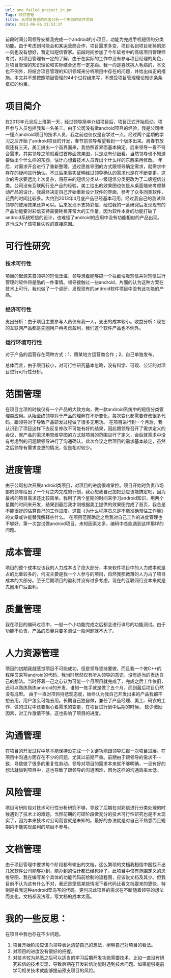 ```yaml
---
url: one_failed_project_in_pm
Tags: 项目管理
title: 从项目管理的角度分析一个失败的软件项目
date: 2013-06-06 21:53:37
---
```


前段时间公司领导安排我完成一个android的小项目，功能为完成手机短信的分类功能。由于考虑到可能会和某运营商合作，项目需求多变，项目名到项目死掉的那一刻也没有想好，暂定叫短信管家。前段时间参加了今年软考中的高级项目管理师考试，对项目管理有一定的了解，由于在实际的工作中没有参与项目经理的角色，对项目管理的知识理论和实际结合还有一定差距。我一向是喜欢挑人毛病的，本文也不例外，将结合项目管理的知识领域来分析项目中存在的问题，并给出纠正的措施。本文并不想按照项目管理的44个过程组来写，不想受项目管理理论知识条条框框的约束。

# 项目简介
在2013年元旦后上班第一天，经过领导简单介绍项目后，项目正式开始启动。项目参与人员包括我和一名美工。由于公司没有做android项目的经验，我是公司唯一懂点android项目的技术人员，我之前也仅仅是自学过一点。经过两个星期的学习之后开始了android项目的开发，春节前领导希望看到一个版本出来。离春节放假还有三天，美工搞出一个首界面来，我仿照首界面基本搞定。后来领导一看不符合需求，其实领导之前就看过首界面效果图，只是没有仔细看。当然领导也不知道要做出个什么样的东西，估计心想着技术人员弄出个什么样的东西来再修改。
年后，对需求开会进行了重新整理，通过思维导图的方式跟领导确定需求，就需求中存在的疑问进行确认。不过后来事实证明经过领导确认的需求也是在不断变更。这次的需求要远比上次复杂，将原来的短信分类从一级短信分类更改为了二级短信分类。公司没有互联网行业产品的经验，美工给出的效果图也仅是从桌面端来考虑移动产品的设计。我最终决定自己开始重新设计软件的界面，参考了众多同类软件，花费的时间比较多。大约到2013年4月底产品已经基本可用，经过我自己的测试和领导的使用效果还算可以。后来发现不支持彩信，经过我的一番研究后发现现有的产品功能要对彩信支持需要耗费非常大的工作量，因为软件本身的功能打破了android系统短信的设计，也难怪了android的应用中没有功能相似的产品出现。这也成为了该项目失败的直接原因。

# 可行性研究
### 技术可行性
项目的起源来自领导的短信泛滥，领导想着能够搞一个拦截垃圾短信并对短信进行管理的软件将是酷的一件事情。领导接触过一些android，片面的认为这种方案在技术上可行。我也做了一个调研，发现现有的android软件项目中没有此功能的产品。
### 经济可行性
支出分析：由于项目主要参与人员仅有我一人，支出的成本较小。收益分析：现在的互联网产品都是先圈用户再考虑盈利，我们这个软件产品也不例外。
### 运行环境可行性
对于产品的运营存在两种方式：1、跟某地方运营商合作；2、自己单独发布。

总体而言，由于项目较小，对可行性研究基本忽略，没有科学、可观、公证的对项目进行可行性分析。

# 范围管理
在项目立项的时候仅有一个产品的大致方向，做一款android系统中的短信分类管理类应用。从始至终领导对于产品的理解在不断变化，每次变化都需要修改很多代码，跟领导对于导致产品研发过程做了很多无用功。
在项目进行到一个月后，我认识到了项目这样下去反复修改不可能有好的结果，因此跟领导召开了需求定义的会议，就产品的需求用思维导图的方式就项目的范围进行了定义，会后就需求中没有考虑到的问题跟领导进行了沟通确认。此次会议之后项目的需求基本敲定，虽然之后领导有需求变更的情况，但是相对较少。

# 进度管理
由于公司初次开展android类项目，对项目的进度很难掌控。项目开始时负责市场部的领导给出了一个月之内完成的计划，我心想我自己加把劲应该能搞定吧，因为最初的项目需求还比较简单。我用了两个星期的时间来学习android知识，用两个星期的时间来开发，结果到最后我才刚根据美工提供的效果图完成了首页，我总是不能很好的估算自己的工作进度。这篇《为什么程序员总是不能准确预估工作量》的文章或许能替我解释些什么。
在项目范围确定之后我对自己工作的进度管理也不够好，第一次尝试做android项目，未知因素太多，编码中总能遇到这样那样的问题。

# 成本管理
项目的整个成本应该我的人力成本占了绝大部分，本来软件项目中的人力成本就是占的比重较多的，何况主要是我一个人参与的项目，自然我那微薄的人力占了项目成本的大部分。至于后期项目的盈利并没有过多考虑，现在的互联网行业本来就是先圈用户后盈利。

# 质量管理
我在项目的编码过程中，一般一个小功能完成之后都会进行详尽的功能测试。由于功能不负责，产品的质量只要多测试一般问题就不大了。

# 人力资源管理
项目的初期我就感觉项目不可能成功，但是领导坚持要做，而且我一个做C++的程序员来写android的代码，我当时居然仅有听从领导的意识，没有适当的表达自己的想法。当时怀着一己之心认为可能一个月项目就完成了，完成之后工作依旧，还可以熟练熟练android的开发，谁知一练手就是做了五个月，而到最后项目仍然没有成型。
由于一直对项目持悲观态度，始终认为我自己开发出来的产品我都不想去用，用户怎么可能去用。长期自己独自做，兼任了产品经理、美工、码农的工作，做的过程中还要担心着需求的变更，在项目进行到中后期的时候， 缺少激励因素，对工作激情不够，这也影响了项目的进度。

# 沟通管理
在项目的开发过程中基本能保持没完成一个关键功能跟领导汇报一次项目进展。在项目中沟通方面存在不少的问题，尤其以前期严重。前期由于跟领导的需求不一致，导致做了很多的重复性劳动。领导对项目的需求本来就不够明确，一旦有好的想法就加到项目中，这也导致了跟领导的沟通困难，因为这样的沟通效率太低。

# 风险管理
项目可研阶段对技术可行性分析研究不够，导致了后期在对彩信进行分类处理的时候遇到了技术上的难题。当然前期的可研阶段做充分的技术可行性研究也是不太现实了，因为本来技术对公司而言就是未知的。最好的办法就是对自己不熟悉而且短期内不能实现盈利的项目不参与。

# 文档管理
由于项目管理中要求每个阶段都有输出的文档，这么繁琐的文档我相信中国找不出几家软件公司能够办到，能办到的估计都已经死掉了。此项目中仅有范围定义的思维导图、我在编写某个具体的功能代码前绘制的流程图，应该说文档及其少。但我目前不认为这有什么不对，我还是坚信某些情况下看代码比看文档要来的更快，特别是看我这种android菜鸟写的代码。更何况此项目的需求在不断随着领导的想法而变化，文档都没法写，写文档的成本太高。

# 我的一些反思：
在项目中我也存在不少问题。
1. 项目开始阶段应该向领导表达清楚自己的想法，阐明自己对项目的看法。
2. 对项目的进度没有很好的把握。
3. 对技术较为熟悉之后可以适当的学习后期开发功能需要技术，比如一直没有研究彩信的技术实现，导致后期在开发彩信功能时遇到技术问题。如果能够提前学习相关技术就能够提前预支项目的风险。

